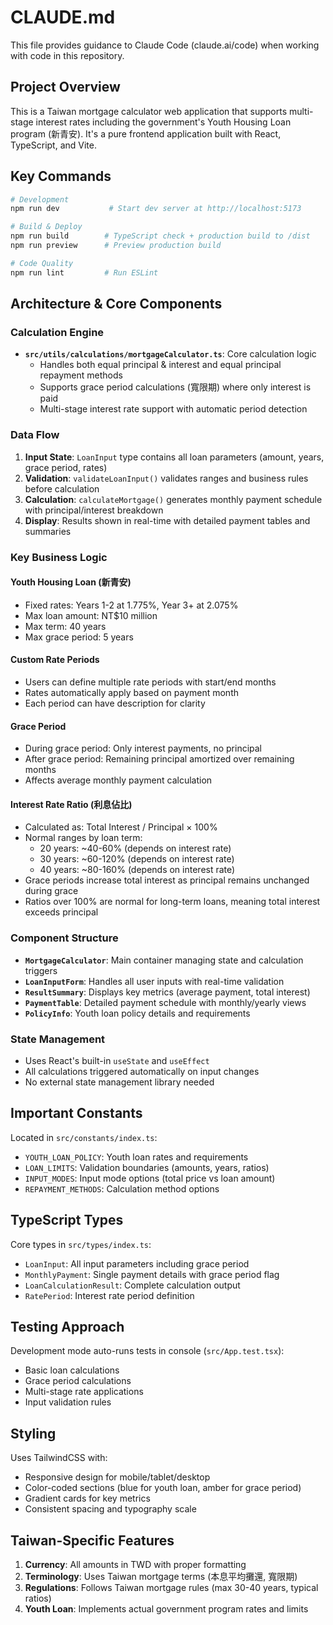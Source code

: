 # CLAUDE.md

This file provides guidance to Claude Code (claude.ai/code) when working with code in this repository.

## Project Overview

This is a Taiwan mortgage calculator web application that supports multi-stage interest rates including the government's Youth Housing Loan program (新青安). It's a pure frontend application built with React, TypeScript, and Vite.

## Key Commands

```bash
# Development
npm run dev           # Start dev server at http://localhost:5173

# Build & Deploy
npm run build        # TypeScript check + production build to /dist
npm run preview      # Preview production build

# Code Quality
npm run lint         # Run ESLint
```

## Architecture & Core Components

### Calculation Engine
- **`src/utils/calculations/mortgageCalculator.ts`**: Core calculation logic
  - Handles both equal principal & interest and equal principal repayment methods
  - Supports grace period calculations (寬限期) where only interest is paid
  - Multi-stage interest rate support with automatic period detection

### Data Flow
1. **Input State**: `LoanInput` type contains all loan parameters (amount, years, grace period, rates)
2. **Validation**: `validateLoanInput()` validates ranges and business rules before calculation
3. **Calculation**: `calculateMortgage()` generates monthly payment schedule with principal/interest breakdown
4. **Display**: Results shown in real-time with detailed payment tables and summaries

### Key Business Logic

#### Youth Housing Loan (新青安)
- Fixed rates: Years 1-2 at 1.775%, Year 3+ at 2.075%
- Max loan amount: NT$10 million
- Max term: 40 years
- Max grace period: 5 years

#### Custom Rate Periods
- Users can define multiple rate periods with start/end months
- Rates automatically apply based on payment month
- Each period can have description for clarity

#### Grace Period
- During grace period: Only interest payments, no principal
- After grace period: Remaining principal amortized over remaining months
- Affects average monthly payment calculation

#### Interest Rate Ratio (利息佔比)
- Calculated as: Total Interest / Principal × 100%
- Normal ranges by loan term:
  - 20 years: ~40-60% (depends on interest rate)
  - 30 years: ~60-120% (depends on interest rate)
  - 40 years: ~80-160% (depends on interest rate)
- Grace periods increase total interest as principal remains unchanged during grace
- Ratios over 100% are normal for long-term loans, meaning total interest exceeds principal

### Component Structure
- **`MortgageCalculator`**: Main container managing state and calculation triggers
- **`LoanInputForm`**: Handles all user inputs with real-time validation
- **`ResultSummary`**: Displays key metrics (average payment, total interest)
- **`PaymentTable`**: Detailed payment schedule with monthly/yearly views
- **`PolicyInfo`**: Youth loan policy details and requirements

### State Management
- Uses React's built-in `useState` and `useEffect`
- All calculations triggered automatically on input changes
- No external state management library needed

## Important Constants

Located in `src/constants/index.ts`:
- `YOUTH_LOAN_POLICY`: Youth loan rates and requirements
- `LOAN_LIMITS`: Validation boundaries (amounts, years, ratios)
- `INPUT_MODES`: Input mode options (total price vs loan amount)
- `REPAYMENT_METHODS`: Calculation method options

## TypeScript Types

Core types in `src/types/index.ts`:
- `LoanInput`: All input parameters including grace period
- `MonthlyPayment`: Single payment details with grace period flag
- `LoanCalculationResult`: Complete calculation output
- `RatePeriod`: Interest rate period definition

## Testing Approach

Development mode auto-runs tests in console (`src/App.test.tsx`):
- Basic loan calculations
- Grace period calculations
- Multi-stage rate applications
- Input validation rules

## Styling

Uses TailwindCSS with:
- Responsive design for mobile/tablet/desktop
- Color-coded sections (blue for youth loan, amber for grace period)
- Gradient cards for key metrics
- Consistent spacing and typography scale

## Taiwan-Specific Features

1. **Currency**: All amounts in TWD with proper formatting
2. **Terminology**: Uses Taiwan mortgage terms (本息平均攤還, 寬限期)
3. **Regulations**: Follows Taiwan mortgage rules (max 30-40 years, typical ratios)
4. **Youth Loan**: Implements actual government program rates and limits